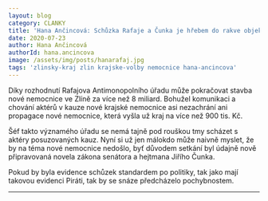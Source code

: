 ```yaml
---
layout: blog
category: CLANKY
title: 'Hana Ančincová: Schůzka Rafaje a Čunka je hřebem do rakve objektivity úřadu, který nezachrání ani výdaje na propagaci nové nemocnice'
date: 2020-07-23
author: Hana Ančincová
authorId: hana.ancincova
image: /assets/img/posts/hanarafaj.jpg
tags: 'zlinsky-kraj zlin krajske-volby nemocnice hana-ancincova'
---
```


Díky rozhodnutí Rafajova Antimonopolního úřadu může pokračovat stavba nové nemocnice ve Zlíně za více než 8 miliard. Bohužel komunikaci a chování aktérů v kauze nové krajské nemocnice asi nezachrání ani propagace nové nemocnice, která vyšla už kraj na více než 900 tis. Kč. 

Šéf takto významého úřadu se nemá tajně pod rouškou tmy scházet s aktéry posuzovaných kauz. Nyní si už jen málokdo může naivně myslet, že by na téma nové nemocnice nedošlo, byť důvodem setkání byl údajně nově připravovaná novela zákona senátora a hejtmana Jiřího Čunka.

Pokud by byla evidence schůzek standardem po politiky, tak jako mají takovou evidenci Piráti, tak by se snáze předcházelo pochybnostem.

---
